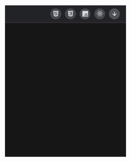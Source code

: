 <p align="center">
  <img src="https://github.com/saymow/Things-i-learned-today/blob/master/Day%202%20-%20Advanced%20drop%20down%2C%20react%2C%20react-transition-group/.github/demo.gif"></img>
</p>

